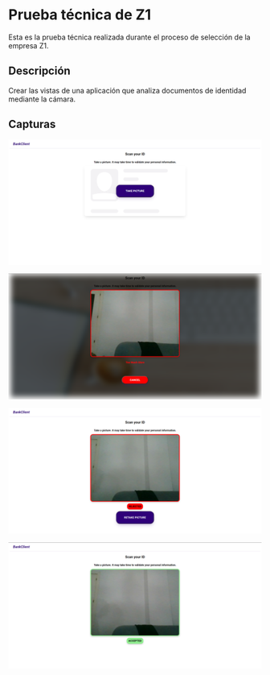 # Prueba técnica de Z1
Esta es la prueba técnica realizada durante el proceso de selección de la empresa Z1.

## Descripción
Crear las vistas de una aplicación que analiza documentos de identidad mediante la cámara.

## Capturas

![Take_Picture](./analizador/capturas/Take_Picture.PNG)

![Too_Much_Glare](./analizador/capturas/Too_Much_Glare.PNG)

![REJECTED](./analizador/capturas/REJECTED.PNG)

![ACCEPTED](./analizador/capturas/ACCEPTED.PNG)
